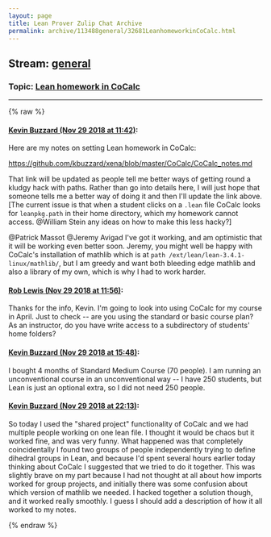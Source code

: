 ```yaml
---
layout: page
title: Lean Prover Zulip Chat Archive 
permalink: archive/113488general/32681LeanhomeworkinCoCalc.html
---
```


## Stream: [general](index.html)
### Topic: [Lean homework in CoCalc](32681LeanhomeworkinCoCalc.html)

---


{% raw %}
#### [ Kevin Buzzard (Nov 29 2018 at 11:42)](https://leanprover.zulipchat.com/#narrow/stream/113488-general/topic/Lean%20homework%20in%20CoCalc/near/148778475):
<p>Here are my notes on setting Lean homework in CoCalc:</p>
<p><a href="https://github.com/kbuzzard/xena/blob/master/CoCalc/CoCalc_notes.md" target="_blank" title="https://github.com/kbuzzard/xena/blob/master/CoCalc/CoCalc_notes.md">https://github.com/kbuzzard/xena/blob/master/CoCalc/CoCalc_notes.md</a></p>
<p>That link will be updated as people tell me better ways of getting round a kludgy hack with paths. Rather than go into details here, I will just hope that someone tells me a better way of doing it and then I'll update the link above. [The current issue is that when a student clicks on a <code>.lean</code> file CoCalc looks for <code>leanpkg.path</code> in their home directory, which my homework cannot access. <span class="user-mention" data-user-id="116034">@William Stein</span> any ideas on how to make this less hacky?]</p>
<p><span class="user-mention" data-user-id="110031">@Patrick Massot</span> <span class="user-mention" data-user-id="110865">@Jeremy Avigad</span> I've got it working, and am optimistic that it will be working even better soon. Jeremy, you might well be happy with CoCalc's installation of mathlib which is at <code>path /ext/lean/lean-3.4.1-linux/mathlib/</code>, but I am greedy and want both bleeding edge mathlib and also a library of my own, which is why I had to work harder.</p>

#### [ Rob Lewis (Nov 29 2018 at 11:56)](https://leanprover.zulipchat.com/#narrow/stream/113488-general/topic/Lean%20homework%20in%20CoCalc/near/148779171):
<p>Thanks for the info, Kevin. I'm going to look into using CoCalc for my course in April. Just to check -- are you using the standard or basic course plan? As an instructor, do you have write access to a subdirectory of students' home folders?</p>

#### [ Kevin Buzzard (Nov 29 2018 at 15:48)](https://leanprover.zulipchat.com/#narrow/stream/113488-general/topic/Lean%20homework%20in%20CoCalc/near/148791090):
<p>I bought 4 months of Standard Medium Course (70 people). I am running an unconventional course in an unconventional way -- I have 250 students, but Lean is just an optional extra, so I did not need 250 people.</p>

#### [ Kevin Buzzard (Nov 29 2018 at 22:13)](https://leanprover.zulipchat.com/#narrow/stream/113488-general/topic/Lean%20homework%20in%20CoCalc/near/148819746):
<p>So today I used the "shared project" functionality of CoCalc and we had multiple people working on one lean file. I thought it would be chaos but it worked fine, and was very funny. What happened was that completely coincidentally I found two groups of people independently trying to define dihedral groups in Lean, and because I'd spent several hours earlier today thinking about CoCalc I suggested that we tried to do it together. This was slightly brave on my part because I had not thought at all about how imports worked for group projects, and initially there was some confusion about which version of mathlib we needed. I hacked together a solution though, and it worked really smoothly. I guess I should add a description of how it all worked to my notes.</p>


{% endraw %}
